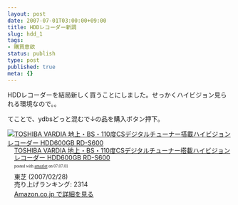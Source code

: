 ```yaml
---
layout: post
date: 2007-07-01T03:00:00+09:00
title: HDDレコーダー新調
slug: hdd_1
tags:
- 購買意欲
status: publish
type: post
published: true
meta: {}
---
```

HDDレコーダーを結局新しく買うことにしました。せっかくハイビジョン見られる環境なので。。

てことで、ydbsどっと混むで↓の品を購入ボタン押下。
<div class="amazlet-box" style="margin-bottom:0px;"><div class="amazlet-image" style="float:left;"><a href="http://www.amazon.co.jp/exec/obidos/ASIN/B000N3T4FG/masawo-22/ref=nosim/" name="amazletlink" target="_blank"><img src="http://ec1.images-amazon.com/images/I/11Hqi9eooeL.jpg" alt="TOSHIBA VARDIA 地上・BS・110度CSデジタルチューナー搭載ハイビジョンレコーダー HDD600GB RD-S600" style="border: none;" /></a></div><div class="amazlet-info" style="float:left;margin-left:15px;line-height:120%"><div class="amazlet-name" style="margin-bottom:10px;line-height:120%"><a href="http://www.amazon.co.jp/exec/obidos/ASIN/B000N3T4FG/masawo-22/ref=nosim/" name="amazletlink" target="_blank">TOSHIBA VARDIA 地上・BS・110度CSデジタルチューナー搭載ハイビジョンレコーダー HDD600GB RD-S600</a><div class="amazlet-powered-date" style="font-size:7pt;margin-top:5px;font-family:verdana;line-height:120%">posted with <a href="http://www.amazlet.com/browse/ASIN/B000N3T4FG/masawo-22" title="TOSHIBA VARDIA 地上・BS・110度CSデジタルチューナー搭載ハイビジョンレコーダー HDD600GB RD-S600" target="_blank">amazlet</a> on 07.07.01</div></div><div class="amazlet-detail">東芝 (2007/02/28)<br />売り上げランキング: 2314<br /></div><div class="amazlet-link" style="margin-top: 5px"><a href="http://www.amazon.co.jp/exec/obidos/ASIN/B000N3T4FG/masawo-22/ref=nosim/" name="amazletlink" target="_blank">Amazon.co.jp で詳細を見る</a></div></div><div class="amazlet-footer" style="clear: left"></div></div>
